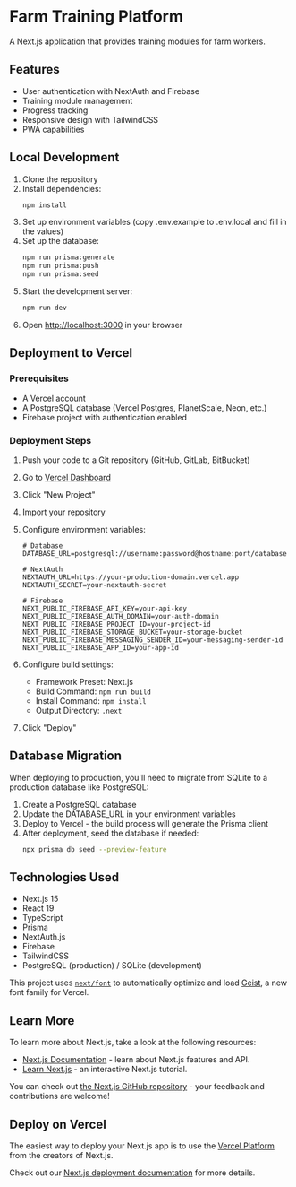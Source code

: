 # Farm Training Platform

A Next.js application that provides training modules for farm workers.

## Features

- User authentication with NextAuth and Firebase
- Training module management
- Progress tracking
- Responsive design with TailwindCSS
- PWA capabilities

## Local Development

1. Clone the repository
2. Install dependencies:
   ```bash
   npm install
   ```
3. Set up environment variables (copy .env.example to .env.local and fill in the values)
4. Set up the database:
   ```bash
   npm run prisma:generate
   npm run prisma:push
   npm run prisma:seed
   ```
5. Start the development server:
   ```bash
   npm run dev
   ```
6. Open [http://localhost:3000](http://localhost:3000) in your browser

## Deployment to Vercel

### Prerequisites

- A Vercel account
- A PostgreSQL database (Vercel Postgres, PlanetScale, Neon, etc.)
- Firebase project with authentication enabled

### Deployment Steps

1. Push your code to a Git repository (GitHub, GitLab, BitBucket)
2. Go to [Vercel Dashboard](https://vercel.com/dashboard)
3. Click "New Project" 
4. Import your repository
5. Configure environment variables:

   ```
   # Database
   DATABASE_URL=postgresql://username:password@hostname:port/database
   
   # NextAuth
   NEXTAUTH_URL=https://your-production-domain.vercel.app
   NEXTAUTH_SECRET=your-nextauth-secret
   
   # Firebase
   NEXT_PUBLIC_FIREBASE_API_KEY=your-api-key
   NEXT_PUBLIC_FIREBASE_AUTH_DOMAIN=your-auth-domain
   NEXT_PUBLIC_FIREBASE_PROJECT_ID=your-project-id
   NEXT_PUBLIC_FIREBASE_STORAGE_BUCKET=your-storage-bucket
   NEXT_PUBLIC_FIREBASE_MESSAGING_SENDER_ID=your-messaging-sender-id
   NEXT_PUBLIC_FIREBASE_APP_ID=your-app-id
   ```

6. Configure build settings:
   - Framework Preset: Next.js
   - Build Command: `npm run build`
   - Install Command: `npm install`
   - Output Directory: `.next`

7. Click "Deploy"

## Database Migration

When deploying to production, you'll need to migrate from SQLite to a production database like PostgreSQL:

1. Create a PostgreSQL database
2. Update the DATABASE_URL in your environment variables
3. Deploy to Vercel - the build process will generate the Prisma client
4. After deployment, seed the database if needed:
   ```bash
   npx prisma db seed --preview-feature
   ```

## Technologies Used

- Next.js 15
- React 19
- TypeScript
- Prisma
- NextAuth.js
- Firebase
- TailwindCSS
- PostgreSQL (production) / SQLite (development)

This project uses [`next/font`](https://nextjs.org/docs/app/building-your-application/optimizing/fonts) to automatically optimize and load [Geist](https://vercel.com/font), a new font family for Vercel.

## Learn More

To learn more about Next.js, take a look at the following resources:

- [Next.js Documentation](https://nextjs.org/docs) - learn about Next.js features and API.
- [Learn Next.js](https://nextjs.org/learn) - an interactive Next.js tutorial.

You can check out [the Next.js GitHub repository](https://github.com/vercel/next.js) - your feedback and contributions are welcome!

## Deploy on Vercel

The easiest way to deploy your Next.js app is to use the [Vercel Platform](https://vercel.com/new?utm_medium=default-template&filter=next.js&utm_source=create-next-app&utm_campaign=create-next-app-readme) from the creators of Next.js.

Check out our [Next.js deployment documentation](https://nextjs.org/docs/app/building-your-application/deploying) for more details.
